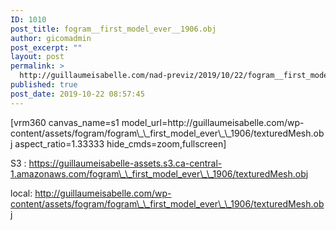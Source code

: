 ```yaml
---
ID: 1010
post_title: fogram__first_model_ever__1906.obj
author: gicomadmin
post_excerpt: ""
layout: post
permalink: >
  http://guillaumeisabelle.com/nad-previz/2019/10/22/fogram__first_model_ever__1906-obj/
published: true
post_date: 2019-10-22 08:57:45
---
```

<!-- wp:shortcode --> [vrm360 canvas_name=s1 model_url=http://guillaumeisabelle.com/wp-content/assets/fogram/fogram\_\_first_model_ever\_\_1906/texturedMesh.obj aspect_ratio=1.33333 hide_cmds=zoom,fullscreen] 

<!-- /wp:shortcode -->

<!-- wp:paragraph -->

S3 : https://guillaumeisabelle-assets.s3.ca-central-1.amazonaws.com/fogram\_\_first_model_ever\_\_1906/texturedMesh.obj

<!-- /wp:paragraph -->

<!-- wp:paragraph -->

local: http://guillaumeisabelle.com/wp-content/assets/fogram/fogram\_\_first_model_ever\_\_1906/texturedMesh.obj 

<!-- /wp:paragraph -->